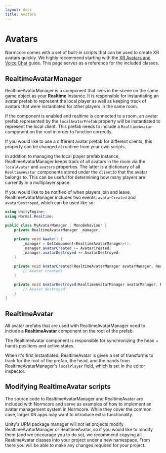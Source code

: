 ```yaml
---
layout: docs
title: Avatars
---
```

# Avatars

Normcore comes with a set of built-in scripts that can be used to create XR avatars quickly. We highly recommend starting with the [XR Avatars and Voice Chat](../../guides/xr-avatars-and-voice-chat) guide. This page serves as a reference for the included classes.

## RealtimeAvatarManager
RealtimeAvatarManager is a component that lives in the scene on the same game object as your **Realtime** instance. It is responsible for instantiating an avatar prefab to represent the local player as well as keeping track of avatars that were instantiated for other players in the same room.

If the component is enabled and realtime is connected to a room, an avatar prefab represented by the `localAvatarPrefab` property will be instantiated to represent the local client. This prefab needs to include a `RealtimeAvatar` component on the root in order to function correctly.

If you would like to use a different avatar prefab for different clients, this property can be changed at runtime from your own scripts.

In addition to managing the local player prefab instance, RealtimeAvatarManager keeps track of all avatars in the room via the `localAvatar` and `avatars` properties. The latter is a dictionary of all `RealtimeAvatar` components stored under the `clientID` that the avatar belongs to. This can be useful for determining how many players are currently in a multiplayer space.

If you would like to be notified of when players join and leave, RealtimeAvatarManager includes two events: `avatarCreated` and `avatarDestroyed`, which can be used like so:

```csharp
using UnityEngine;
using Normal.Realtime;

public class MyAvatarManager : MonoBehaviour {
    private RealtimeAvatarManager _manager;

    private void Awake() {
        _manager = GetComponent<RealtimeAvatarManager>();
        _manager.avatarCreated += AvatarCreated;
        _manager.avatarDestroyed += AvatarDestroyed;
    }

    private void AvatarCreated(RealtimeAvatarManager avatarManager, RealtimeAvatar avatar, bool isLocalAvatar) {
        // Avatar created!
    }

    private void AvatarDestroyed(RealtimeAvatarManager avatarManager, RealtimeAvatar avatar, bool isLocalAvatar) {
        // Avatar destroyed!
    }
}
```

## RealtimeAvatar
All avatar prefabs that are used with RealtimeAvatarManager need to include a **RealtimeAvatar** component on the root of the prefab.

The RealtimeAvatar component is responsible for synchronizing the head + hands positions and active states.

When it's first instantiated, RealtimeAvatar is given a set of transforms to track for the root of the prefab, the head, and the hands from RealtimeAvatarManager's `localPlayer` field, which is set in the editor inspector.

## Modifying RealtimeAvatar scripts
The source code to RealtimeAvatarManager and RealtimeAvatar are included with Normcore and serve as examples of how to implement an avatar management system in Normcore. While they cover the common case, larger XR apps may want to introduce extra functionality.

Unity's UPM package manager will not let projects modify RealtimeAvatarManager or RealtimeAvatar, so if you would like to modify them (and we encourage you to do so), we recommend copying all ReatimeAvatar classes into your project under a new namespace. From there you will be able to make any changes required for your project.
